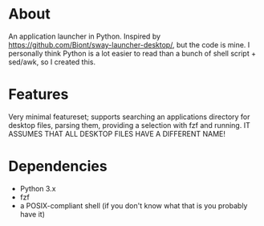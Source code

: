 # About
An application launcher in Python.
Inspired by <https://github.com/Biont/sway-launcher-desktop/>,
but the code is mine. I personally think Python is a lot easier
to read than a bunch of shell script + sed/awk, so I created this.

# Features
Very minimal featureset; supports searching an applications directory
for desktop files, parsing them, providing a selection with fzf
and running. IT ASSUMES THAT ALL DESKTOP FILES HAVE A DIFFERENT NAME!

# Dependencies
- Python 3.x
- fzf
- a POSIX-compliant shell (if you don't know what that is you probably
  have it)
